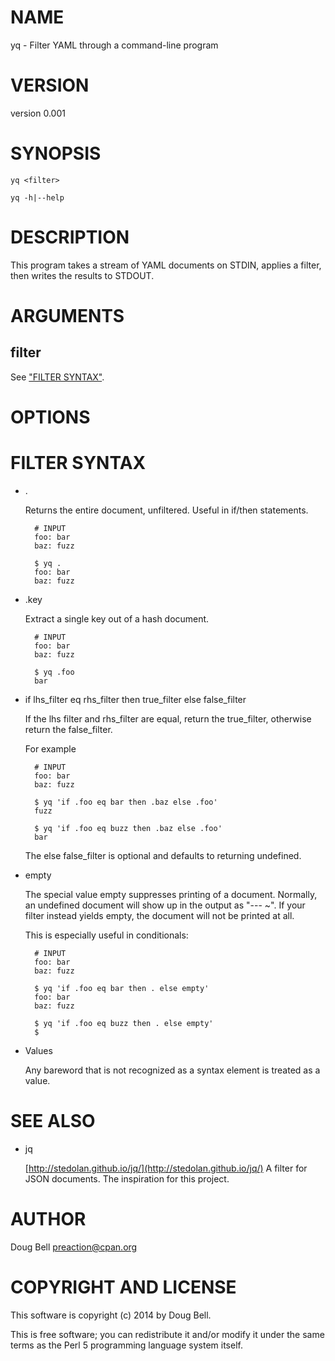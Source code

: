 # NAME

yq - Filter YAML through a command-line program

# VERSION

version 0.001

# SYNOPSIS

    yq <filter>

    yq -h|--help

# DESCRIPTION

This program takes a stream of YAML documents on STDIN, applies a filter, then
writes the results to STDOUT.

# ARGUMENTS

## filter

See ["FILTER SYNTAX"](#filter-syntax).

# OPTIONS

# FILTER SYNTAX

- .

    Returns the entire document, unfiltered. Useful in if/then statements.

        # INPUT
        foo: bar
        baz: fuzz

        $ yq .
        foo: bar
        baz: fuzz

- .key

    Extract a single key out of a hash document.

        # INPUT
        foo: bar
        baz: fuzz

        $ yq .foo
        bar

- if lhs\_filter eq rhs\_filter then true\_filter else false\_filter

    If the lhs filter and rhs\_filter are equal, return the true\_filter,
    otherwise return the false\_filter.

    For example

        # INPUT
        foo: bar
        baz: fuzz

        $ yq 'if .foo eq bar then .baz else .foo'
        fuzz

        $ yq 'if .foo eq buzz then .baz else .foo'
        bar

    The else false\_filter is optional and defaults to returning undefined.

- empty

    The special value empty suppresses printing of a document. Normally,
    an undefined document will show up in the output as "--- ~". If your
    filter instead yields empty, the document will not be printed at all.

    This is especially useful in conditionals:

        # INPUT
        foo: bar
        baz: fuzz

        $ yq 'if .foo eq bar then . else empty'
        foo: bar
        baz: fuzz

        $ yq 'if .foo eq buzz then . else empty'
        $

- Values

    Any bareword that is not recognized as a syntax element is treated
    as a value.

# SEE ALSO

- jq

    [http://stedolan.github.io/jq/](http://stedolan.github.io/jq/) A filter for JSON documents. The inspiration
    for this project.

# AUTHOR

Doug Bell <preaction@cpan.org>

# COPYRIGHT AND LICENSE

This software is copyright (c) 2014 by Doug Bell.

This is free software; you can redistribute it and/or modify it under
the same terms as the Perl 5 programming language system itself.
